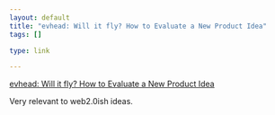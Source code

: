 ```yaml
--- 
layout: default
title: "evhead: Will it fly? How to Evaluate a New Product Idea"
tags: []

type: link

---
```

<a href="http://evhead.com/2007/12/how-to-evaluate-new-product-idea.asp">evhead: Will it fly? How to Evaluate a New Product Idea</a>

Very relevant to web2.0ish ideas.

